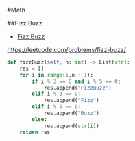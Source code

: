 #Math

##Fizz Buzz

+ [Fizz Buzz](#fizz-buzz)

https://leetcode.com/problems/fizz-buzz/

``` python
def fizzBuzz(self, n: int) -> List[str]:
    res = []
    for i in range(1,n + 1):
        if i % 3 == 0 and i % 5 == 0:
            res.append("FizzBuzz")
        elif i % 3 == 0:
            res.append("Fizz")
        elif i % 5 == 0:
            res.append("Buzz")
        else:
            res.append(str(i))
    return res
```